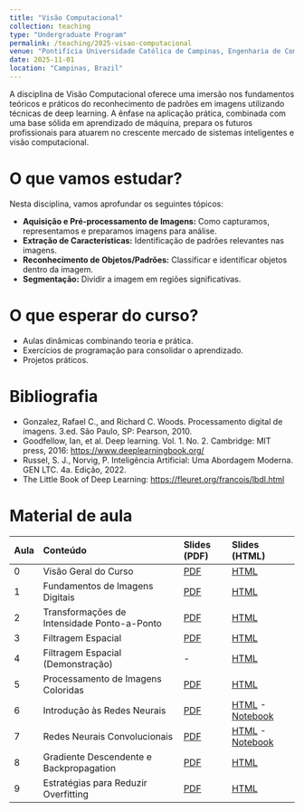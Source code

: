 ```yaml
---
title: "Visão Computacional"
collection: teaching
type: "Undergraduate Program"
permalink: /teaching/2025-visao-computacional
venue: "Pontifícia Universidade Católica de Campinas, Engenharia de Computação"
date: 2025-11-01
location: "Campinas, Brazil"
---
```


A disciplina de Visão Computacional oferece uma imersão nos fundamentos teóricos e práticos do reconhecimento de padrões em imagens utilizando técnicas de deep learning. A ênfase na aplicação prática, combinada com uma base sólida em aprendizado de máquina, prepara os futuros profissionais para atuarem no crescente mercado de sistemas inteligentes e visão computacional. 

# O que vamos estudar?

Nesta disciplina, vamos aprofundar os seguintes tópicos:

*   **Aquisição e Pré-processamento de Imagens:** Como capturamos, representamos e preparamos imagens para análise.
*   **Extração de Características:** Identificação de padrões relevantes nas imagens.
*   **Reconhecimento de Objetos/Padrões:** Classificar e identificar objetos dentro da imagem.
*   **Segmentação:** Dividir a imagem em regiões significativas.

# O que esperar do curso?
- Aulas dinâmicas combinando teoria e prática.
- Exercícios de programação para consolidar o aprendizado.
- Projetos práticos.

# Bibliografia
 
- Gonzalez, Rafael C., and Richard C. Woods. Processamento digital de imagens. 3.ed. São Paulo, SP: Pearson, 2010.
- Goodfellow, Ian, et al. Deep learning. Vol. 1. No. 2. Cambridge: MIT press, 2016: https://www.deeplearningbook.org/
- Russel, S. J., Norvig, P. Inteligência Artificial: Uma Abordagem Moderna. GEN LTC. 4a. Edição, 2022.
- The Little Book of Deep Learning: https://fleuret.org/francois/lbdl.html

# Material de aula

| Aula| Conteúdo  | Slides (PDF)  | Slides (HTML) |
|:---------|:-------|:--------|:--------|
| 0 | Visão Geral do Curso| [PDF](https://denmartins.github.io/files/lectures/2025/VC/00-VC-Organizacao-small.pdf)| [HTML](https://denmartins.github.io/files/lectures/2025/VC/00-VC-Organizacao.html)| 
| 1 |Fundamentos de Imagens Digitais| [PDF](https://denmartins.github.io/files/lectures/2025/VC/01-VC-Fundamentos-Imagens-Digitais.pdf) | [HTML](https://denmartins.github.io/files/lectures/2025/VC/01-VC-Fundamentos-Imagens-Digitais.html)|
| 2 | Transformações de Intensidade Ponto-a-Ponto | [PDF](https://denmartins.github.io/files/lectures/2025/VC/02-VC-Transformacoes-Ponto-a-Ponto.pdf) | [HTML](https://denmartins.github.io/files/lectures/2025/VC/02-VC-Transformacoes-Ponto-a-Ponto.html)|
| 3 | Filtragem Espacial | [PDF](https://denmartins.github.io/files/lectures/2025/VC/03-VC-Filtragem-Espacial.pdf) | [HTML](https://denmartins.github.io/files/lectures/2025/VC/03-VC-Filtragem-Espacial.html) | 
| 4 | Filtragem Espacial (Demonstração) | - | [HTML](https://denmartins.github.io/files/lectures/2025/VC/VC-Filtragem-Espacial.slides.html) |
| 5 | Processamento de Imagens Coloridas | [PDF](https://denmartins.github.io/files/lectures/2025/VC/04-VC-Processamento-Imagens-Coloridas.pdf) | [HTML](https://denmartins.github.io/files/lectures/2025/VC/VC-Processamento-Imagens-Coloridas.slides.html) | 
| 6 | Introdução às Redes Neurais | [PDF](https://denmartins.github.io/files/lectures/2025/VC/VC-Redes-Neurais-MNIST.pdf) | [HTML](https://denmartins.github.io/files/lectures/2025/VC/VC-Redes-Neurais-MNIST.slides.html) - [Notebook](https://github.com/denmartins/denmartins.github.io/blob/master/files/lectures/2025/VC/VC-Redes-Neurais-MNIST-Notebook.ipynb) | 
| 7 | Redes Neurais Convolucionais | [PDF](https://denmartins.github.io/files/lectures/2025/VC/VC-Redes-Neurais-Convolucionais-slides.pdf) | [HTML](https://denmartins.github.io/files/lectures/2025/VC/VC-Redes-Neurais-Convolucionais.slides.html) - [Notebook](https://denmartins.github.io/visao-computacional-book/vcnotebooks/VC-Redes-Neurais-Convolucionais.html) | 
| 8 | Gradiente Descendente e Backpropagation | [PDF](https://denmartins.github.io/files/lectures/2025/VC/VC-Gradiente-Descendente-Backpropagation-slides.pdf) | [HTML](https://denmartins.github.io/files/lectures/2025/VC/VC-Gradiente-Descendente-Backpropagation.slides.html) | 
| 9 | Estratégias para Reduzir Overfitting | [PDF](https://denmartins.github.io/files/lectures/2025/VC/VC-Estrategias-Reduzir-Overfitting-slides.pdf) | [HTML](https://denmartins.github.io/files/lectures/2025/VC/VC-Estrategias-Reduzir-Overfitting-slides.html) | 
